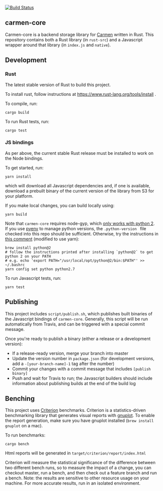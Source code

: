 [![Build Status](https://travis-ci.org/mapbox/carmen-core.svg?branch=master)](https://travis-ci.org/mapbox/carmen-core)

## carmen-core
Carmen-core is a backend storage library for [Carmen](https://github.com/mapbox/carmen) written in Rust. This repository contains both a Rust library (in `rust-src`) and a Javascript wrapper around that library (in `index.js` and `native`).

## Development

### Rust
The latest stable version of Rust to build this project.

To install rust, follow instructions at https://www.rust-lang.org/tools/install .

To compile, run:

```
cargo build
```

To run Rust tests, run:

```
cargo test
```

### JS bindings

As per above, the current stable Rust release must be installed to work on the Node bindings.

To get started, run:

```
yarn install
```

which will download all Javascript dependencies and, if one is available, download a prebuilt binary of the current version of the library from S3 for your platform.

If you make local changes, you can build locally using:

```
yarn build
```

Note that `carmen-core` requires node-gyp, which [only works with python 2](https://github.com/nodejs/node-gyp/issues/1337). If you use [pyenv](https://github.com/pyenv/pyenv) to manage python versions, the `.python-version ` file checked into this repo should be sufficient. Otherwise, try the instructions in [this comment](https://github.com/nodejs/node-gyp/issues/1337#issuecomment-370135532) (modified to use yarn):

```
brew install python@2
# follow the instructions printed after installing `python@2` to get python 2 on your PATH
# e.g. echo 'export PATH="/usr/local/opt/python@2/bin:$PATH"' >> ~/.bashrc
yarn config set python python2.7
```

To run Javascript tests, run:

```
yarn test
```

## Publishing

This project includes `script/publish.sh`, which publishes built binaries of the Javascript bindings of `carmen-core`. Generally, this script will be run automatically from Travis, and can be triggered with a special commit message.

Once you're ready to publish a binary (either a release or a development version):
* If a release-ready version, merge your branch into master
* Update the version number in `package.json` (for development versions, add a `-[your-branch-name]-1` tag after the number)
* Commit your changes with a commit message that includes `[publish binary]`
* Push and wait for Travis to run; the Javascript builders should include information about publishing builds at the end of the build log

## Benching
This project uses [Criterion](http://bheisler.github.io/criterion.rs/criterion/) benchmarks. Criterion is a statistics-driven benchmarking library that generates visual reports with [gnuplot](http://www.gnuplot.info/index.html). To enable the report generation, make sure you have gnuplot installed (`brew install gnuplot` on a mac).

To run benchmarks:
```
cargo bench
```

Html reports will be generated in `target/criterion/report/index.html`

Criterion will measure the statistical significance of the difference between two different bench runs, so to measure the impact of a change, you can checkout master, run a bench, and then check out a feature branch and run a bench. Note: the results are sensitive to other resource usage on your machine. For more accurate results, run in an isolated environment.

